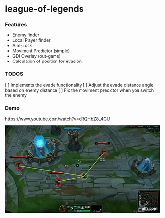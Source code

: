 # league-of-legends

### Features
- Enemy finder
- Local Player finder
- Aim-Lock
- Moviment Predictor (simple)
- GDI Overlay (out-game)
- Calculation of position for evasion

### TODOS
[ ] Implements the evade functionality
[ ] Adjust the evade distance angle based on enemy distance
[ ] Fix the moviment predictor when you switch the enemy 

### Demo
https://www.youtube.com/watch?v=dRQHbZ8_4GU

![](demo.gif)
